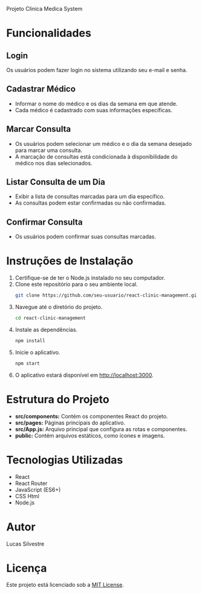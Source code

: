 Projeto Clinica Medica System

# Funcionalidades

## Login

Os usuários podem fazer login no sistema utilizando seu e-mail e senha.

## Cadastrar Médico

- Informar o nome do médico e os dias da semana em que atende.
- Cada médico é cadastrado com suas informações específicas.

## Marcar Consulta

- Os usuários podem selecionar um médico e o dia da semana desejado para marcar uma consulta.
- A marcação de consultas está condicionada à disponibilidade do médico nos dias selecionados.

## Listar Consulta de um Dia

- Exibir a lista de consultas marcadas para um dia específico.
- As consultas podem estar confirmadas ou não confirmadas.

## Confirmar Consulta

- Os usuários podem confirmar suas consultas marcadas.

# Instruções de Instalação

1. Certifique-se de ter o Node.js instalado no seu computador.
2. Clone este repositório para o seu ambiente local.
    ```bash
    git clone https://github.com/seu-usuario/react-clinic-management.git
    ```
3. Navegue até o diretório do projeto.
    ```bash
    cd react-clinic-management
    ```
4. Instale as dependências.
    ```bash
    npm install
    ```
5. Inicie o aplicativo.
    ```bash
    npm start
    ```
6. O aplicativo estará disponível em [http://localhost:3000](http://localhost:3000).

# Estrutura do Projeto

- **src/components:** Contém os componentes React do projeto.
- **src/pages:** Páginas principais do aplicativo.
- **src/App.js:** Arquivo principal que configura as rotas e componentes.
- **public:** Contém arquivos estáticos, como ícones e imagens.

# Tecnologias Utilizadas

- React
- React Router
- JavaScript (ES6+)
- CSS Html
- Node.js
  

# Autor

Lucas Silvestre

# Licença

Este projeto está licenciado sob a [MIT License](LICENSE).
